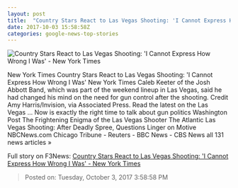 ```yaml
---
layout: post
title:  "Country Stars React to Las Vegas Shooting: 'I Cannot Express How Wrong I Was' - New York Times"
date: 2017-10-03 15:58:58Z
categories: google-news-top-stories
---
```


![Country Stars React to Las Vegas Shooting: 'I Cannot Express How Wrong I Was' - New York Times](https://static01.nyt.com/images/2017/10/02/us/03xp-singers-photo1/03xp-singers-photo1-facebookJumbo-v3.jpg)

New York Times Country Stars React to Las Vegas Shooting: 'I Cannot Express How Wrong I Was' New York Times Caleb Keeter of the Josh Abbott Band, which was part of the weekend lineup in Las Vegas, said he had changed his mind on the need for gun control after the shooting. Credit Amy Harris/Invision, via Associated Press. Read the latest on the Las Vegas ... Now is exactly the right time to talk about gun politics Washington Post The Frightening Enigma of the Las Vegas Shooter The Atlantic Las Vegas Shooting: After Deadly Spree, Questions Linger on Motive NBCNews.com Chicago Tribune - Reuters - BBC News - CBS News all 131 news articles »


Full story on F3News: [Country Stars React to Las Vegas Shooting: 'I Cannot Express How Wrong I Was' - New York Times](http://www.f3nws.com/n/4pecx)

> Posted on: Tuesday, October 3, 2017 3:58:58 PM
